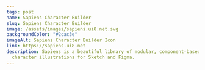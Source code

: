 ```yaml
---
tags: post
name: Sapiens Character Builder
slug: Sapiens Character Builder
image: /assets/images/sapiens.ui8.net.svg
backgroundColor: "#2cac3e"
imageAlt: Sapiens Character Builder Icon
link: https://sapiens.ui8.net
description: Sapiens is a beautiful library of modular, component-based
  character illustrations for Sketch and Figma.
---
```

